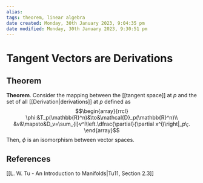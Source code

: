 ```yaml
---
alias: 
tags: theorem, linear algebra
date created: Monday, 30th January 2023, 9:04:35 pm
date modified: Monday, 30th January 2023, 9:30:51 pm
---
```

# Tangent Vectors are Derivations

## Theorem

**Theorem**. Consider the mapping between the [[tangent space]] at $p$ and the set of all [[Derivation|derivations]] at $p$ defined as
$$\begin{array}{rrcl}
\phi:&T_p(\mathbb{R}^n)&\to&\mathcal{D}_p(\mathbb{R}^n)\\
&v&\mapsto&D_v=\sum_{i}v^i\left.\dfrac{\partial}{\partial x^i}\right|_p\;.
\end{array}$$
Then, $\phi$ is an isomorphism between vector spaces.

## References

[[L. W. Tu - An Introduction to Manifolds|Tu11, Section 2.3]]